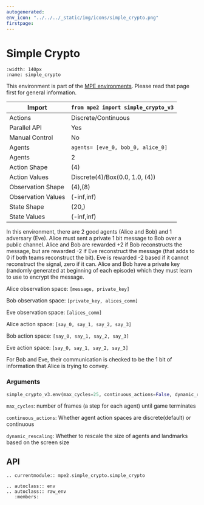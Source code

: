 ```yaml
---
autogenerated:
env_icon: "../../../_static/img/icons/simple_crypto.png"
firstpage: 
---
```


# Simple Crypto

```{figure} mpe2/mpe2_simple_crypto.gif
:width: 140px
:name: simple_crypto
```

This environment is part of the <a href='..'>MPE environments</a>. Please read that page first for general information.

| Import             |      `from mpe2 import simple_crypto_v3`      |
|--------------------|-----------------------------------------------|
| Actions            | Discrete/Continuous                           |
| Parallel API       | Yes                                           |
| Manual Control     | No                                            |
| Agents             | `agents= [eve_0, bob_0, alice_0]`             |
| Agents             | 2                                             |
| Action Shape       | (4)                                           |
| Action Values      | Discrete(4)/Box(0.0, 1.0, (4))                |
| Observation Shape  | (4),(8)                                       |
| Observation Values | (-inf,inf)                                    |
| State Shape        | (20,)                                         |
| State Values       | (-inf,inf)                                    |


In this environment, there are 2 good agents (Alice and Bob) and 1 adversary (Eve). Alice must sent a private 1 bit message to Bob over a public channel. Alice and Bob are rewarded +2 if Bob reconstructs the message, but are rewarded -2 if Eve reconstruct the message (that adds to 0 if both teams
reconstruct the bit). Eve is rewarded -2 based if it cannot reconstruct the signal, zero if it can. Alice and Bob have a private key (randomly generated at beginning of each episode) which they must learn to use to encrypt the message.


Alice observation space: `[message, private_key]`

Bob observation space: `[private_key, alices_comm]`

Eve observation space: `[alices_comm]`

Alice action space: `[say_0, say_1, say_2, say_3]`

Bob action space: `[say_0, say_1, say_2, say_3]`

Eve action space: `[say_0, say_1, say_2, say_3]`

For Bob and Eve, their communication is checked to be the 1 bit of information that Alice is trying to convey.

### Arguments

``` python
simple_crypto_v3.env(max_cycles=25, continuous_actions=False, dynamic_rescaling=False)
```



`max_cycles`:  number of frames (a step for each agent) until game terminates

`continuous_actions`: Whether agent action spaces are discrete(default) or continuous

`dynamic_rescaling`: Whether to rescale the size of agents and landmarks based on the screen size

## API
```{eval-rst}
.. currentmodule:: mpe2.simple_crypto.simple_crypto

.. autoclass:: env
.. autoclass:: raw_env
   :members:
```
